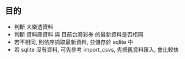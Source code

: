 ## 目的

- 判斷 大樂透資料
- 判斷 資料庫資料 與 目前台灣彩券 的最新資料是否相同
- 若不相同, 則依序抓取最新資料, 並儲存於 sqlite 中
- 若 sqlite 沒有資料, 可先參考 import_csvs, 先把舊資料匯入, 會比較快